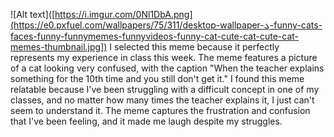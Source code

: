 ![Alt text]([https://i.imgur.com/0Nl1DbA.png](https://e0.pxfuel.com/wallpapers/75/311/desktop-wallpaper-ܓ-funny-cats-faces-funny-funnymemes-funnyvideos-funny-cat-cute-cat-cute-cat-memes-thumbnail.jpg])
I selected this meme because it perfectly represents my experience in class this week. The meme features a picture of a cat looking very confused, with the caption "When the teacher explains something for the 10th time and you still don't get it." I found this meme relatable because I've been struggling with a difficult concept in one of my classes, and no matter how many times the teacher explains it, I just can't seem to understand it. The meme captures the frustration and confusion that I've been feeling, and it made me laugh despite my struggles.
